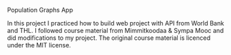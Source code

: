Population Graphs App

In this project I practiced how to build web project with API from World Bank and THL. 
I followed course material from Mimmitkoodaa & Sympa Mooc and did modifications to my project. 
The original course material is licenced under the MIT license. 

